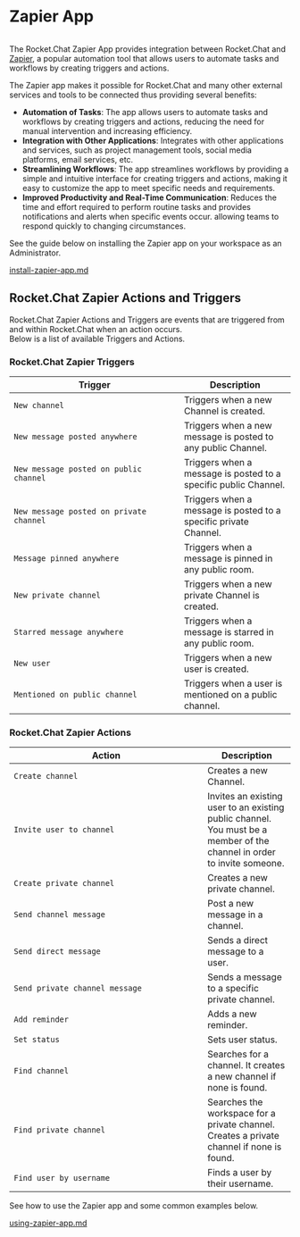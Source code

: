 # Zapier App

<figure><img src="/Premium.svg" alt=""></img><figcaption></figcaption></figure>

The Rocket.Chat Zapier App provides integration between Rocket.Chat and [Zapier](https://zapier.com/), a popular automation tool that allows users to automate tasks and workflows by creating triggers and actions.

The Zapier app makes it possible for Rocket.Chat and many other external services and tools to be connected thus providing several benefits:

* **Automation of Tasks**: The app allows users to automate tasks and workflows by creating triggers and actions, reducing the need for manual intervention and increasing efficiency.
* **Integration with Other Applications**: Integrates with other applications and services, such as project management tools, social media platforms, email services, etc.
* **Streamlining Workflows**: The app streamlines workflows by providing a simple and intuitive interface for creating triggers and actions, making it easy to customize the app to meet specific needs and requirements.
* **Improved Productivity and Real-Time Communication**: Reduces the time and effort required to perform routine tasks and provides notifications and alerts when specific events occur. allowing teams to respond quickly to changing circumstances.

See the guide below on installing the Zapier app on your workspace as an Administrator.


[install-zapier-app.md](install-zapier-app.md)


## Rocket.Chat Zapier Actions and Triggers

Rocket.Chat Zapier Actions and Triggers are events that are triggered from and within Rocket.Chat when an action occurs.\
Below is a list of available Triggers and Actions.

### Rocket.Chat Zapier Triggers

<table><thead><tr><th width="289">Trigger</th><th>Description</th></tr></thead><tbody><tr><td><code>New channel</code></td><td>Triggers when a new Channel is created.</td></tr><tr><td><code>New message posted anywhere</code></td><td>Triggers when a new message is posted to any public Channel.</td></tr><tr><td><code>New message posted on public channel</code></td><td>Triggers when a message is posted to a specific public Channel.</td></tr><tr><td><code>New message posted on private channel</code></td><td>Triggers when a message is posted to a specific private Channel.</td></tr><tr><td><code>Message pinned anywhere</code></td><td>Triggers when a message is pinned in any public room.</td></tr><tr><td><code>New private channel</code></td><td>Triggers when a new private Channel is created.</td></tr><tr><td><code>Starred message anywhere</code></td><td>Triggers when a message is starred in any public room.</td></tr><tr><td><code>New user</code></td><td>Triggers when a new user is created.</td></tr><tr><td><code>Mentioned on public channel</code></td><td>Triggers when a user is mentioned on a public channel.</td></tr></tbody></table>

### Rocket.Chat Zapier Actions

<table><thead><tr><th width="331">Action</th><th>Description</th></tr></thead><tbody><tr><td><code>Create channel</code></td><td>Creates a new Channel.</td></tr><tr><td><code>Invite user to channel</code></td><td>Invites an existing user to an existing public channel. You must be a member of the channel in order to invite someone.</td></tr><tr><td><code>Create private channel</code></td><td>Creates a new private channel.</td></tr><tr><td><code>Send channel message</code></td><td>Post a new message in a channel.</td></tr><tr><td><code>Send direct message</code></td><td>Sends a direct message to a user.</td></tr><tr><td><code>Send private channel message</code></td><td>Sends a message to a specific private channel.</td></tr><tr><td><code>Add reminder</code></td><td>Adds a new reminder.</td></tr><tr><td><code>Set status</code></td><td>Sets user status.</td></tr><tr><td><code>Find channel</code></td><td>Searches for a channel. It creates a new channel if none is found.</td></tr><tr><td><code>Find private channel</code></td><td>Searches the workspace for a private channel. Creates a private channel if none is found.</td></tr><tr><td><code>Find user by username</code></td><td>Finds a user by their username.</td></tr></tbody></table>

See how to use the Zapier app and some common examples below.


[using-zapier-app.md](using-zapier-app.md)

